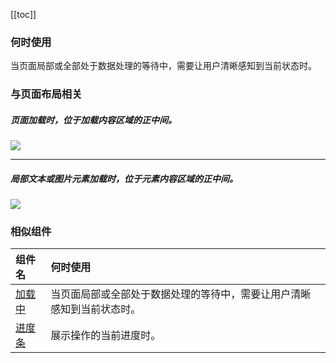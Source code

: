 [[toc]]

### 何时使用

当页面局部或全部处于数据处理的等待中，需要让用户清晰感知到当前状态时。

### 与页面布局相关

##### 页面加载时，位于加载内容区域的正中间。

<div class="legend">
  <div class="item">
    <h5></h5>
    <img src="https://oteam-tdesign-1258344706.cos.ap-guangzhou.myqcloud.com/site/design/loading-1@2x.png"/>
    <em></em>
  </div>

</div>

<hr />

##### 局部文本或图片元素加载时，位于元素内容区域的正中间。

<div class="legend">
  <div class="item">
    <img src="https://oteam-tdesign-1258344706.cos.ap-guangzhou.myqcloud.com/site/design/loading-2@2x.png" />
  </div>

  <div class="item"></div>
</div>

### 相似组件

| 组件名               | 何时使用                                                               |
| :------------------- | :--------------------------------------------------------------------- |
| [加载中](./loading)  | 当页面局部或全部处于数据处理的等待中，需要让用户清晰感知到当前状态时。 |
| [进度条](./progress) | 展示操作的当前进度时。                                                 |
